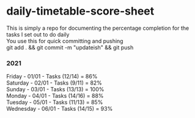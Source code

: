 # daily-timetable-score-sheet

This is simply a repo for documenting the percentage completion for the tasks I set out to do daily   
You use this for quick committing and pushing  
git add . && git commit -m "updateish" && git push

### 2021

Friday - 01/01 - Tasks (12/14) = 86%  
Saturday - 02/01 - Tasks (9/11) = 82%  
Sunday - 03/01 - Tasks (13/13) = 100%  
Monday - 04/01 - Tasks (14/16) = 88%  
Tuesday - 05/01 - Tasks (11/13) = 85%  
Wednesday - 06/01 - Tasks (14/15) = 93%
  
  
  

